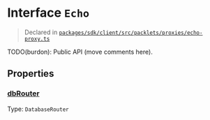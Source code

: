 # Interface `Echo`
> Declared in [`packages/sdk/client/src/packlets/proxies/echo-proxy.ts`]()

TODO(burdon): Public API (move comments here).
## Properties
### [dbRouter](https://github.com/dxos/dxos/blob/main/packages/sdk/client/src/packlets/proxies/echo-proxy.ts#L40)
Type: <code>DatabaseRouter</code>